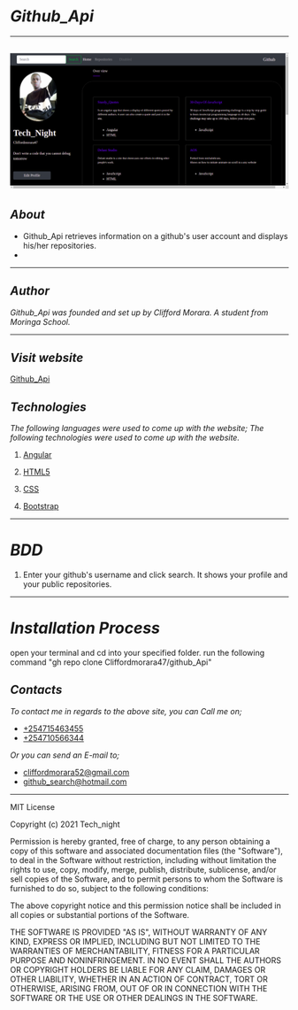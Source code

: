 # _Github_Api_
***
![Github_Api](https://github.com/Cliffordmorara47/github_Api/blob/master/src/assets/project.png?raw=true "Homepage")
---
## _About_
- Github_Api retrieves information on a github's user account and displays his/her repositories.
- 
---

## _Author_
_Github_Api was founded and set up by Clifford Morara. A student from Moringa School._
***

## _Visit website_
[Github_Api](https://cliffordmorara47.github.io/github_Api/homepage)

## _Technologies_
_The following languages were used to come up with the website;_
_The following technologies were used to come up with the website._

 1. [Angular](https://angular.io/)

 1. [HTML5](https://en.wikipedia.org/wiki/HTML5 "Hypertext")

 1. [CSS](https://en.wikipedia.org/wiki/CSS "stylesheet")

 1. [Bootstrap](https://getbootstrap.com/ "bootstrap")
 ***
# _BDD_
1. Enter your github's username
and click search. It shows your profile and your public repositories.
***
# _Installation Process_
open your terminal and cd into your specified folder.
run the following command "gh repo clone Cliffordmorara47/github_Api"
 ## _Contacts_
 _To contact me in regards to the above site, you can Call me on;_
 - [+254715463455]()
 - [+254710566344]()

 _Or you can send an E-mail to;_
 - [cliffordmorara52@gmail.com]()
 - [github_search@hotmail.com]()

 ***
 
 
MIT License

Copyright (c) 2021 Tech_night

Permission is hereby granted, free of charge, to any person obtaining a copy
of this software and associated documentation files (the "Software"), to deal
in the Software without restriction, including without limitation the rights
to use, copy, modify, merge, publish, distribute, sublicense, and/or sell
copies of the Software, and to permit persons to whom the Software is
furnished to do so, subject to the following conditions:

The above copyright notice and this permission notice shall be included in all
copies or substantial portions of the Software.

THE SOFTWARE IS PROVIDED "AS IS", WITHOUT WARRANTY OF ANY KIND, EXPRESS OR
IMPLIED, INCLUDING BUT NOT LIMITED TO THE WARRANTIES OF MERCHANTABILITY,
FITNESS FOR A PARTICULAR PURPOSE AND NONINFRINGEMENT. IN NO EVENT SHALL THE
AUTHORS OR COPYRIGHT HOLDERS BE LIABLE FOR ANY CLAIM, DAMAGES OR OTHER
LIABILITY, WHETHER IN AN ACTION OF CONTRACT, TORT OR OTHERWISE, ARISING FROM,
OUT OF OR IN CONNECTION WITH THE SOFTWARE OR THE USE OR OTHER DEALINGS IN THE
SOFTWARE.
